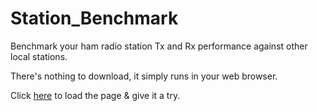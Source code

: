 # Station_Benchmark
Benchmark your ham radio station Tx and Rx performance against other local stations.

There's nothing to download, it simply runs in your web browser.

Click [here](https://g1ojs.github.io/Station_Benchmark/Station_Benchmark.html) to load the page & give it a try.
